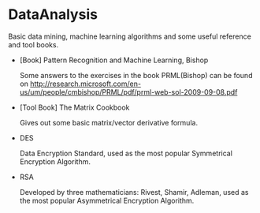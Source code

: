 # DataAnalysis
Basic data mining, machine learning algorithms and some useful reference and tool books.


- [Book] Pattern  Recognition and Machine Learning, Bishop

  Some answers to the exercises in the book PRML(Bishop) can be found on http://research.microsoft.com/en-us/um/people/cmbishop/PRML/pdf/prml-web-sol-2009-09-08.pdf

- [Tool Book] The Matrix Cookbook

  Gives out some basic matrix/vector derivative formula.

- DES

  Data Encryption	Standard, used as the most popular Symmetrical Encryption Algorithm.

- RSA

  Developed by three mathematicians: Rivest, Shamir, Adleman, used as the most popular Asymmetrical Encryption Algorithm.
